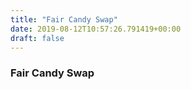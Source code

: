 ```yaml
---
title: "Fair Candy Swap"
date: 2019-08-12T10:57:26.791419+00:00
draft: false
---
```


### Fair Candy Swap

